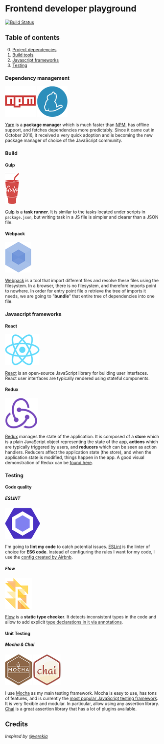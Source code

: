 # Frontend developer playground

[![Build Status](https://travis-ci.org/iGitScor/frontend-developer.svg?branch=master)](https://travis-ci.org/iGitScor/frontend-developer)

## Table of contents

0. [Project dependencies](#dependency-management)
0. [Build tools](#build)
0. [Javascript frameworks](#javascript-frameworks)
0. [Testing](#testing)

### Dependency management

[![Yarn](/docs/img/npm.png)](https://npmjs.com/)
[![Yarn](/docs/img/yarn.png)](https://yarnpkg.com/)

[Yarn](https://yarnpkg.com/) is a **package manager** which is much faster than [NPM](https://npmjs.com/), has offline support, and fetches dependencies more predictably. Since it came out in October 2016, it received a very quick adoption and is becoming the new package manager of choice of the JavaScript community.

### Build

#### Gulp
[![Gulp](/docs/img/gulp.png)](http://gulpjs.com/)

[Gulp](http://gulpjs.com/) is a **task runner**. It is similar to the tasks located under scripts in `package.json`, but writing task in a JS file is simpler and clearer than a JSON file.

#### Webpack

[![Webpack](/docs/img/webpack.png)](https://webpack.github.io/)

[Webpack](https://webpack.github.io/) is a tool that import different files and resolve these files using the filesystem. In a browser, there is no filesystem, and therefore imports point to nowhere. In order for entry point file o retrieve the tree of imports it needs, we are going to "**bundle**" that entire tree of dependencies into one file.

### Javascript frameworks

#### React

[![React](/docs/img/react.png)](https://facebook.github.io/react/)

[React](https://facebook.github.io/react/) is an open-source JavaScript library for building user interfaces. React user interfaces are typically rendered using stateful components.

#### Redux

[![Redux](/docs/img/redux.png)](http://redux.js.org/)

[Redux](http://redux.js.org/) manages the state of the application. It is composed of a **store** which is a plain JavaScript object representing the state of the app, **actions** which are typically triggered by users, and **reducers** which can be seen as action handlers. Reducers affect the application state (the store), and when the application state is modified, things happen in the app. A good visual demonstration of Redux can be [found here](http://slides.com/jenyaterpil/redux-from-twitter-hype-to-production#/9).

### Testing

#### Code quality

##### ESLINT

[![ESLint](/docs/img/eslint.png)](http://eslint.org/)

I'm going to **lint my code** to catch potential issues. [ESLint](http://eslint.org/) is the linter of choice for **ES6 code**. Instead of configuring the rules I want for my code, I use the [config created by Airbnb](https://github.com/airbnb/javascript).

##### Flow

[![Flow](/docs/img/flow.png)](https://flowtype.org/)

[Flow](https://flowtype.org/) is a **static type checker**. It detects inconsistent types in the code and allow to add explicit [type declarations in it via annotations](https://flowtype.org/docs/type-annotations.html).

#### Unit Testing

##### Mocha & Chai

[![Mocha](/docs/img/mocha.png)](https://mochajs.org/)
[![Chai](/docs/img/chai.png)](http://chaijs.com/)

I use [Mocha](https://mochajs.org/) as my main testing framework. Mocha is easy to use, has tons of features, and is currently the [most popular JavaScript testing framework](http://stateofjs.com/2016/testing/). It is very flexible and modular. In particular, allow using any assertion library. [Chai](http://chaijs.com/) is a great assertion library that has a lot of plugins available.

## Credits

_Inspired by [@verekia](https://twitter.com/verekia)_
